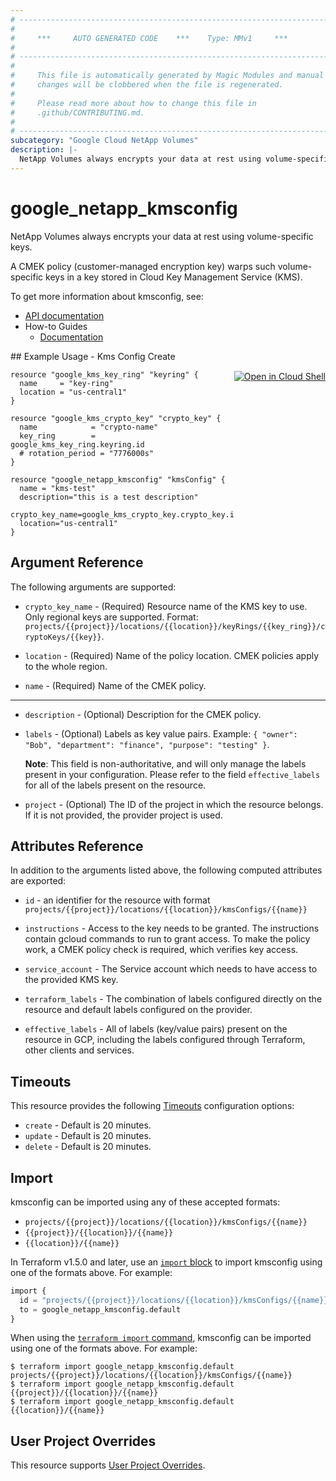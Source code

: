 ```yaml
---
# ----------------------------------------------------------------------------
#
#     ***     AUTO GENERATED CODE    ***    Type: MMv1     ***
#
# ----------------------------------------------------------------------------
#
#     This file is automatically generated by Magic Modules and manual
#     changes will be clobbered when the file is regenerated.
#
#     Please read more about how to change this file in
#     .github/CONTRIBUTING.md.
#
# ----------------------------------------------------------------------------
subcategory: "Google Cloud NetApp Volumes"
description: |-
  NetApp Volumes always encrypts your data at rest using volume-specific keys.
---
```


# google_netapp_kmsconfig

NetApp Volumes always encrypts your data at rest using volume-specific keys.

A CMEK policy (customer-managed encryption key) warps such volume-specific keys in a key stored in Cloud Key Management Service (KMS).


To get more information about kmsconfig, see:

* [API documentation](https://cloud.google.com/netapp/volumes/docs/reference/rest/v1/projects.locations.kmsConfigs)
* How-to Guides
    * [Documentation](https://cloud.google.com/netapp/volumes/docs/configure-and-use/cmek/cmek-overview)

<div class = "oics-button" style="float: right; margin: 0 0 -15px">
  <a href="https://console.cloud.google.com/cloudshell/open?cloudshell_git_repo=https%3A%2F%2Fgithub.com%2Fterraform-google-modules%2Fdocs-examples.git&cloudshell_image=gcr.io%2Fcloudshell-images%2Fcloudshell%3Alatest&cloudshell_print=.%2Fmotd&cloudshell_tutorial=.%2Ftutorial.md&cloudshell_working_dir=kmsConfig_create&open_in_editor=main.tf" target="_blank">
    <img alt="Open in Cloud Shell" src="//gstatic.com/cloudssh/images/open-btn.svg" style="max-height: 44px; margin: 32px auto; max-width: 100%;">
  </a>
</div>
## Example Usage - Kms Config Create


```hcl
resource "google_kms_key_ring" "keyring" {
  name     = "key-ring"
  location = "us-central1"
}

resource "google_kms_crypto_key" "crypto_key" {
  name            = "crypto-name"
  key_ring        = google_kms_key_ring.keyring.id
  # rotation_period = "7776000s"
}

resource "google_netapp_kmsconfig" "kmsConfig" {
  name = "kms-test"
  description="this is a test description"
  crypto_key_name=google_kms_crypto_key.crypto_key.id
  location="us-central1"
}
```

## Argument Reference

The following arguments are supported:


* `crypto_key_name` -
  (Required)
  Resource name of the KMS key to use. Only regional keys are supported. Format: `projects/{{project}}/locations/{{location}}/keyRings/{{key_ring}}/cryptoKeys/{{key}}`.

* `location` -
  (Required)
  Name of the policy location. CMEK policies apply to the whole region.

* `name` -
  (Required)
  Name of the CMEK policy.


- - -


* `description` -
  (Optional)
  Description for the CMEK policy.

* `labels` -
  (Optional)
  Labels as key value pairs. Example: `{ "owner": "Bob", "department": "finance", "purpose": "testing" }`.

  **Note**: This field is non-authoritative, and will only manage the labels present in your configuration.
  Please refer to the field `effective_labels` for all of the labels present on the resource.

* `project` - (Optional) The ID of the project in which the resource belongs.
    If it is not provided, the provider project is used.


## Attributes Reference

In addition to the arguments listed above, the following computed attributes are exported:

* `id` - an identifier for the resource with format `projects/{{project}}/locations/{{location}}/kmsConfigs/{{name}}`

* `instructions` -
  Access to the key needs to be granted. The instructions contain gcloud commands to run to grant access.
  To make the policy work, a CMEK policy check is required, which verifies key access.

* `service_account` -
  The Service account which needs to have access to the  provided KMS key.

* `terraform_labels` -
  The combination of labels configured directly on the resource
   and default labels configured on the provider.

* `effective_labels` -
  All of labels (key/value pairs) present on the resource in GCP, including the labels configured through Terraform, other clients and services.


## Timeouts

This resource provides the following
[Timeouts](https://developer.hashicorp.com/terraform/plugin/sdkv2/resources/retries-and-customizable-timeouts) configuration options:

- `create` - Default is 20 minutes.
- `update` - Default is 20 minutes.
- `delete` - Default is 20 minutes.

## Import


kmsconfig can be imported using any of these accepted formats:

* `projects/{{project}}/locations/{{location}}/kmsConfigs/{{name}}`
* `{{project}}/{{location}}/{{name}}`
* `{{location}}/{{name}}`


In Terraform v1.5.0 and later, use an [`import` block](https://developer.hashicorp.com/terraform/language/import) to import kmsconfig using one of the formats above. For example:

```tf
import {
  id = "projects/{{project}}/locations/{{location}}/kmsConfigs/{{name}}"
  to = google_netapp_kmsconfig.default
}
```

When using the [`terraform import` command](https://developer.hashicorp.com/terraform/cli/commands/import), kmsconfig can be imported using one of the formats above. For example:

```
$ terraform import google_netapp_kmsconfig.default projects/{{project}}/locations/{{location}}/kmsConfigs/{{name}}
$ terraform import google_netapp_kmsconfig.default {{project}}/{{location}}/{{name}}
$ terraform import google_netapp_kmsconfig.default {{location}}/{{name}}
```

## User Project Overrides

This resource supports [User Project Overrides](https://registry.terraform.io/providers/hashicorp/google/latest/docs/guides/provider_reference#user_project_override).
